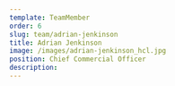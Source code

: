 ```yaml
---
template: TeamMember
order: 6
slug: team/adrian-jenkinson
title: Adrian Jenkinson
image: /images/adrian-jenkinson_hcl.jpg
position: Chief Commercial Officer
description: 
---
```

